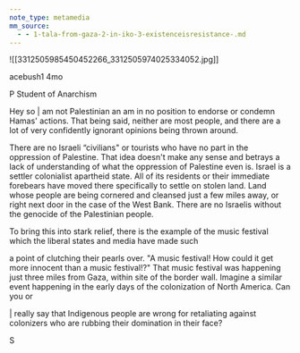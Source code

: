 ```yaml
---
note_type: metamedia
mm_source:
  - - 1-tala-from-gaza-2-in-iko-3-existenceisresistance-.md
---
```


![[3312505985450452266_3312505974025334052.jpg]]

acebush1 4mo

P Student of Anarchism

Hey so | am not Palestinian an am in no position to endorse
or condemn Hamas' actions. That being said, neither are
most people, and there are a lot of very confidently ignorant
opinions being thrown around.

There are no Israeli “civilians" or tourists who have no part
in the oppression of Palestine. That idea doesn't make any
sense and betrays a lack of understanding of what the
oppression of Palestine even is. Israel is a settler colonialist
apartheid state. All of its residents or their immediate
forebears have moved there specifically to settle on stolen
land. Land whose people are being cornered and cleansed
just a few miles away, or right next door in the case of the
West Bank. There are no Israelis without the genocide of the
Palestinian people.

To bring this into stark relief, there is the example of the music
festival which the liberal states and media have made such

a point of clutching their pearls over. "A music festival! How
could it get more innocent than a music festival!?" That music
festival was happening just three miles from Gaza, within site
of the border wall. Imagine a similar event happening in the
early days of the colonization of North America. Can you or

| really say that Indigenous people are wrong for retaliating
against colonizers who are rubbing their domination in their
face?

S

